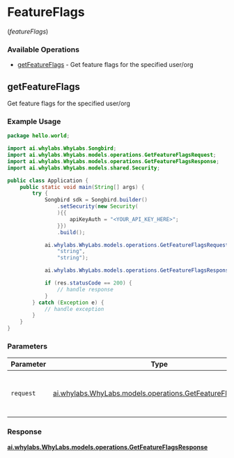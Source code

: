 # FeatureFlags
(*featureFlags*)

### Available Operations

* [getFeatureFlags](#getfeatureflags) - Get feature flags for the specified user/org

## getFeatureFlags

Get feature flags for the specified user/org

### Example Usage

```java
package hello.world;

import ai.whylabs.WhyLabs.Songbird;
import ai.whylabs.WhyLabs.models.operations.GetFeatureFlagsRequest;
import ai.whylabs.WhyLabs.models.operations.GetFeatureFlagsResponse;
import ai.whylabs.WhyLabs.models.shared.Security;

public class Application {
    public static void main(String[] args) {
        try {
            Songbird sdk = Songbird.builder()
                .setSecurity(new Security(
                ){{
                    apiKeyAuth = "<YOUR_API_KEY_HERE>";
                }})
                .build();

            ai.whylabs.WhyLabs.models.operations.GetFeatureFlagsRequest req = new GetFeatureFlagsRequest(
                "string",
                "string");

            ai.whylabs.WhyLabs.models.operations.GetFeatureFlagsResponse res = sdk.featureFlags.getFeatureFlags(req);

            if (res.statusCode == 200) {
                // handle response
            }
        } catch (Exception e) {
            // handle exception
        }
    }
}
```

### Parameters

| Parameter                                                                                                        | Type                                                                                                             | Required                                                                                                         | Description                                                                                                      |
| ---------------------------------------------------------------------------------------------------------------- | ---------------------------------------------------------------------------------------------------------------- | ---------------------------------------------------------------------------------------------------------------- | ---------------------------------------------------------------------------------------------------------------- |
| `request`                                                                                                        | [ai.whylabs.WhyLabs.models.operations.GetFeatureFlagsRequest](../../models/operations/GetFeatureFlagsRequest.md) | :heavy_check_mark:                                                                                               | The request object to use for the request.                                                                       |


### Response

**[ai.whylabs.WhyLabs.models.operations.GetFeatureFlagsResponse](../../models/operations/GetFeatureFlagsResponse.md)**

